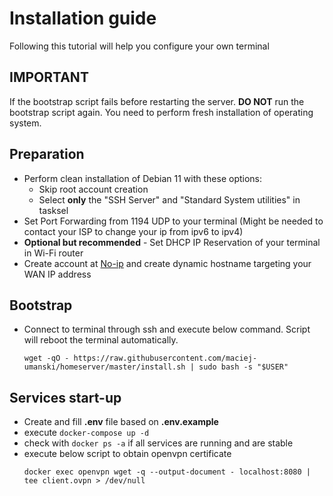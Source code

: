 # Installation guide
Following this tutorial will help you configure your own terminal

## IMPORTANT
If the bootstrap script fails before restarting the server. **DO NOT** run the bootstrap script again. You need to perform fresh installation of operating system.

## Preparation
* Perform clean installation of Debian 11 with these options:
    * Skip root account creation
    * Select **only** the "SSH Server" and "Standard System utilities" in tasksel
* Set Port Forwarding from 1194 UDP to your terminal (Might be needed to contact your ISP to change your ip from ipv6 to ipv4)
* **Optional but recommended** - Set DHCP IP Reservation of your terminal in Wi-Fi router
* Create account at [No-ip](https://www.noip.com) and create dynamic hostname targeting your WAN IP address

## Bootstrap
* Connect to terminal through ssh and execute below command. Script will reboot the terminal automatically.
  ```shell
  wget -qO - https://raw.githubusercontent.com/maciej-umanski/homeserver/master/install.sh | sudo bash -s "$USER"
  ```

## Services start-up
* Create and fill **.env** file based on **.env.example**
* execute `docker-compose up -d`
* check with `docker ps -a` if all services are running and are stable
* execute below script to obtain openvpn certificate
  ```shell
  docker exec openvpn wget -q --output-document - localhost:8080 | tee client.ovpn > /dev/null
  ```